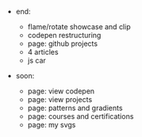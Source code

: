 - end: 
    - flame/rotate showcase and clip
    - codepen restructuring
    - page: github projects
    - 4 articles
    - js car

- soon:
    - page: view codepen
    - page: view projects
    - page: patterns and gradients
    - page: courses and certifications
    - page: my svgs